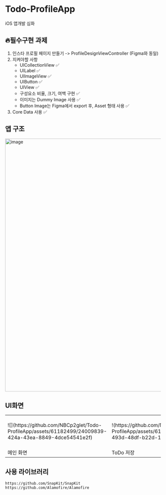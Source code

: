 # Todo-ProfileApp
iOS 앱개발 심화

## 🔥필수구현 과제
1. 인스타 프로필 페이지 만들기 -> ProfileDesignViewController (Figma와 동일)
2. 지켜야할 사항
   - UICollectionView ✅
   - UILabel ✅
   - UIImageView ✅
   - UIButton ✅
   - UIView ✅
   - 구성요소 비율, 크기, 여백 구현 ✅
   - 이미지는 Dummy Image 사용 ✅
   - Button Image는 Figma에서 export 후, Asset 형태 사용 ✅
3. Core Data 사용 ✅
   
## 앱 구조
<img width="820" alt="image" src="https://github.com/NBCp2glet/Todo-ProfileApp/assets/61182499/066ad421-aec7-43c5-ae56-423f499c4525">

## UI화면

<table>
   <tr>
      <td>
        ![](https://github.com/NBCp2glet/Todo-ProfileApp/assets/61182499/24009839-424a-43ea-8849-4dce54541e2f)
      </td>
      <td>
        !(https://github.com/NBCp2glet/Todo-ProfileApp/assets/61182499/908bc1ba-493d-48df-b22d-1684ed1be32c)
      </td>
      <td>
         !(https://github.com/NBCp2glet/Todo-ProfileApp/assets/61182499/d2b6dc13-5fb8-4697-a26e-4e659147527a)
      </td>
      <td>
         ![Simulator Screenshot - iPhone 14 Pro - 2023-09-22 at 02 26 48](https://github.com/NBCp2glet/Todo-ProfileApp/assets/61182499/0d8d40a5-40ae-428d-9868-c5b3d8b70d23)
      </td>
      <td>
     ![Simulator Screenshot - iPhone 14 Pro - 2023-09-22 at 02 26 50](https://github.com/NBCp2glet/Todo-ProfileApp/assets/61182499/6dc90c54-4827-4b22-8035-f408151245d0)
      </td>
   </tr>
   <tr>
      <td>
         메인 화면
      </td>
      <td>
         ToDo 저장
      </td>
      <td>
         완료 목록
      </td>
       <td>
         고양이 API 사용
      </td>
       <td>
          프로필 페이지
       </td>
   </tr>
</table>

## 사용 라이브러리
```text
https://github.com/SnapKit/SnapKit
https://github.com/Alamofire/Alamofire
```
